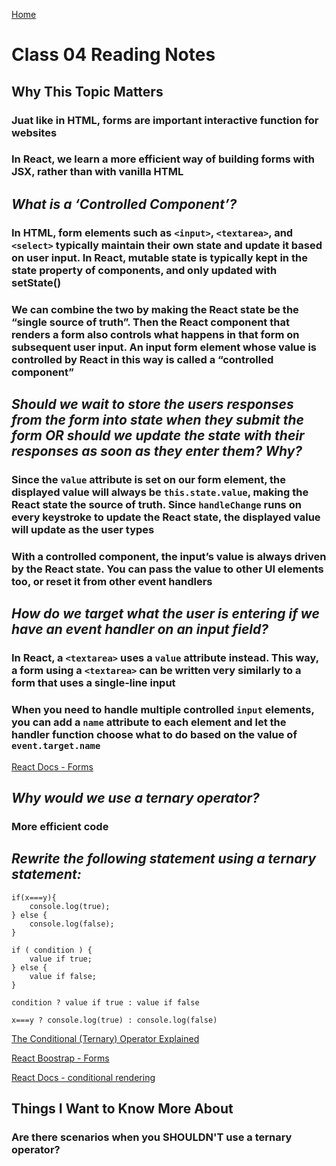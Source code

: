 [Home](https://pgmorales76.github.io/reading_notes_301/)

# Class 04 Reading Notes

## Why This Topic Matters

### Juat like in HTML, forms are important interactive function for websites

### In React, we learn a more efficient way of building forms with JSX, rather than with vanilla HTML

## *What is a ‘Controlled Component’?*

### In HTML, form elements such as `<input>`, `<textarea>`, and `<select>` typically maintain their own state and update it based on user input. In React, mutable state is typically kept in the state property of components, and only updated with setState()

### We can combine the two by making the React state be the “single source of truth”. Then the React component that renders a form also controls what happens in that form on subsequent user input. An input form element whose value is controlled by React in this way is called a **“controlled component”**

## *Should we wait to store the users responses from the form into state when they submit the form OR should we update the state with their responses as soon as they enter them? Why?*

### Since the `value` attribute is set on our form element, the displayed value will always be `this.state.value`, making the React state the source of truth. Since `handleChange` runs on every keystroke to update the React state, the displayed value will update as the user types

### With a controlled component, the input’s value is always driven by the React state. You can pass the value to other UI elements too, or reset it from other event handlers

## *How do we target what the user is entering if we have an event handler on an input field?*

### In React, a `<textarea>` uses a `value` attribute instead. This way, a form using a `<textarea>` can be written very similarly to a form that uses a single-line input

### When you need to handle multiple controlled `input` elements, you can add a `name` attribute to each element and let the handler function choose what to do based on the value of `event.target.name`

[React Docs - Forms](https://reactjs.org/docs/forms.html)

## *Why would we use a ternary operator?*

### More efficient code

## *Rewrite the following statement using a ternary statement:*

    if(x===y){
        console.log(true);
    } else {
        console.log(false);
    }

    if ( condition ) {
        value if true;
    } else {
        value if false;
    }

    condition ? value if true : value if false

    x===y ? console.log(true) : console.log(false)

[The Conditional (Ternary) Operator Explained](<https://codeburst.io/javascript-the-conditional-ternary-operator-explained-cac7218beeff>)

[React Boostrap - Forms](https://react-bootstrap.github.io/forms/overview/)

[React Docs - conditional rendering](https://reactjs.org/docs/conditional-rendering.html)

## Things I Want to Know More About

### Are there scenarios when you **SHOULDN'T** use a ternary operator?
